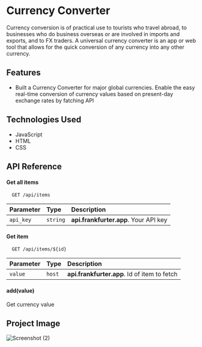 
# Currency Converter

Currency conversion is of practical use to tourists who travel abroad, to businesses who do business overseas or are involved in imports and exports, and to FX traders. A universal currency converter is an app or web tool that allows for the quick conversion of any currency into any other currency.


## Features

- Built a Currency Converter for major global currencies.
Enable the easy real-time conversion of currency values based on present-day exchange rates by fatching API



## Technologies Used
- JavaScript
- HTML
- CSS
## API Reference

#### Get all items

```https://api.frankfurter.app/currencies
  GET /api/items
```

| Parameter | Type     | Description                |
| :-------- | :------- | :------------------------- |
| `api_key` | `string` | **api.frankfurter.app**. Your API key |

#### Get item

```https://${host}/latest?amount=${value}&from=${currency1}&to=${currency2}
  GET /api/items/${id}
```

| Parameter | Type     | Description                       |
| :-------- | :------- | :-------------------------------- |
| `value`      | `host` | **api.frankfurter.app**. Id of item to fetch |

#### add(value)
Get currency value



## Project Image

![Screenshot (2)](https://user-images.githubusercontent.com/106617046/180189550-f848f0ea-c412-4e81-990c-21c57abef03a.png)
